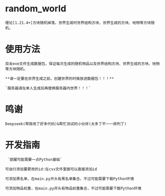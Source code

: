 # random_world
    理论[1.21.4+]方块随机掉落，世界生成时世界结构方块、世界生成的方块、地物等方块随机。

# 使用方法
    双击exe文件生成数据包，保证每次生成的随机物品以及世界结构方块、世界生成的方块、地物等方块随机。

    **请一定要在世界生成之前，创建世界的时候放进数据包！！！**

    `服务器请在单人生成后再替换服务器内世界！！！`

# 鸣谢
    Deepseek(帮我改了好多代码)&帮忙测试的小伙伴(太多了不一一排列了)

# 开发指南
     `提醒可能需要一点Python基础`

    可自行添加要更改的id:在csv文件里面可以直接添加id

    可添加黑名单，在main.py开头有黑名单集合，不过可能需要下载Python环境

    可添加物品权重，在main.py开头有物品权重集合，不过可能需要下载Python环境
